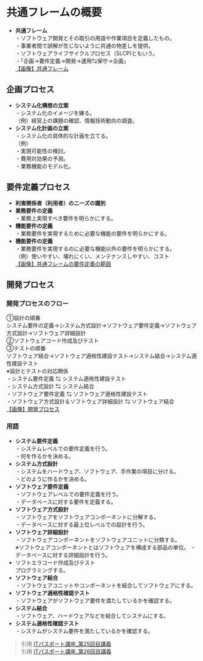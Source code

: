 # 共通フレームの概要    
* **共通フレーム**  
・ソフトウェア開発とその取引の用語や作業項目を定義したもの。    
・事業者間で誤解が生じないように共通の物差しを提供。    
・ソフトウェアライフサイクルプロセス（SLCP)ともいう。  
・「企画→要件定義→開発→運用⇆保守→企画」  
[【画像】共通フレーム](https://gyazo.com/f95ee7b951912ac752a1341bd2731afc)  

## 企画プロセス  
* **システム化構想の立案**  
・システム化のイメージを練る。  
（例）経営上の課題の確認、情報技術動向の調査。  
* **システム化計画の立案**  
・システム化の具体的な計画を立てる。  
（例）  
・実現可能性の検討。    
・費用対効果の予測。  
・業務機能のモデル化。  

## 要件定義プロセス  
* **利害関係者（利用者）のニーズの識別**  
* **業務要件の定義**  
・業務上実現すべき要件を明らかにする。  
* **機能要件の定義**  
・業務要件を実現するために必要な機能の要件を明らかにする。
*  **機能要件の定義**  
・業務要件を実現するのに必要な機能以外の要件を明らかにする。  
（例）使いやすい、壊れにくい、メンテナンスしやすい、コスト  
[【画像】共通フレームの要件定義の範囲](https://gyazo.com/4c15baabbd5c2340c70a1a5dd6ac84fe)  

## 開発プロセス  
### 開発プロセスのフロー  
①設計の順番  
システム要件の定義→システム方式設計→ソフトウェア要件定義→ソフトウェア方式設計→ソフトウェア詳細設計  
②ソフトウェアコード作成及びテスト  
③テストの順番  
ソフトウェア結合→ソフトウェア適格性建設テスト→システム結合→システム適性建設テスト  
※設計とテストの対応関係  
・システム要件定義 ⇆ システム適格性建設テスト  
・システム方式設計 ⇆ システム結合    
・ソフトウェア要件定義 ⇆ ソフトウェア適格性建設テスト  
・ソフトウェア方式設計＆ソフトウェア詳細設計 ⇆ ソフトウェア結合    
[【画像】開発プロセス](https://gyazo.com/c04fb41d976526c47021b7fc0c17fa7a)  
### 用語  
* **システム要件定義**  
・システムレベルでの要件定義を行う。  
・何を作るかを決める。  
* **システム方式設計**      
・システムをハードウェア、ソフトウェア、手作業の項目に分ける。    
・どのように作るかを決める。  
* **ソフトウェア要件定義**  
・ソフトウェアレベルでの要件定義を行う。  
・データベースに対する要件を定義する。  
* **ソフトウェア方式設計**  
・ソフトウェアをソフトウェアコンポーネントに分解する。  
・データベースに対する最上位レベルでの設計を行う。  
* **ソフトウェア詳細設計**  
・ソフトウェアコンポーネントをソフトウェアユニットに分類する。  
※ソフトウェアコンポーネントとはソフトウェアを構成する部品の単位。
・データベースに対する詳細設計を行う。
* ソフトエラコード作成及びテスト  
プログラミングする。  
* **ソフトウェア結合**  
・ソフトウェアユニットやコンポーネントを結合してソフトウェアにする。    
* **ソフトウェア適格性確認テスト**  
・ソフトウェアがソフトウェア要件を満たしているかを確認する。    
* **システム結合**  
・ソフトウェア、ハードウェアなどを結合してシステムにする。  
* **システム適格性確認テスト**  
・システムがシステム要件を満たしているかを確認する。  

> 引用 
[ITパスポート講座_第25回目講義](https://www.youtube.com/watch?v=raGOkM84rbE)  
> 引用 
[ITパスポート講座_第26回目講義](https://www.youtube.com/watch?v=mc5qcpdoMZY&t=263s)

